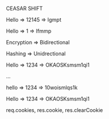 CEASAR SHIFT

Hello => 12145 => Igmpt

Hello => 1 => Ifmmp

Encryption => Bidirectional

Hashing => Unidrectional

Hello => 1234 => OKAOSKsmsm1qi1

...

hello => 1234 => 10woismlqs1k

Hello => 1234 => OKAOSKsmsm1qi1

req.cookies, res.cookie, res.clearCookie
